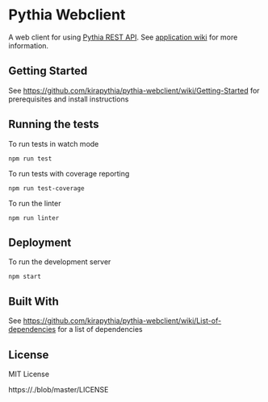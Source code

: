 # Pythia Webclient

A web client for using [Pythia REST API](https://github.com/kirapythia/pythia-backend). See [application wiki](https://github.com/kirapythia/pythia-webclient/wiki/) for more information.

## Getting Started

See https://github.com/kirapythia/pythia-webclient/wiki/Getting-Started for prerequisites and install instructions

## Running the tests

To run tests in watch mode
```
npm run test
```

To run tests with coverage reporting
```
npm run test-coverage
```

To run the linter
```
npm run linter
```

## Deployment

To run the development server
```
npm start
```

## Built With

See https://github.com/kirapythia/pythia-webclient/wiki/List-of-dependencies for a list of dependencies

## License
MIT License

https://./blob/master/LICENSE

